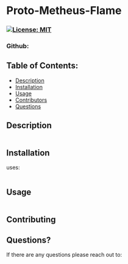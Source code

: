 # Proto-Metheus-Flame
### [![License: MIT](https://img.shields.io/badge/License-MIT-yellow.svg)](https://opensource.org/licenses/MIT)

### Github: 



## Table of Contents:

- [Description](#description)
- [Installation](#installation)
- [Usage](#usage)
- [Contributors](#contributing)
- [Questions](#questions)

## Description



  <img src="" alt="" />

## Installation
uses:

  <img src="" alt="" />

## Usage



  <img src="" alt="" />



## Contributing




## Questions?

If there are any questions please reach out to: 